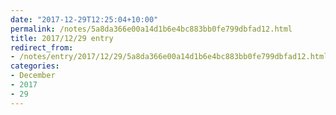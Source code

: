 ```yaml
---
date: "2017-12-29T12:25:04+10:00"
permalink: /notes/5a8da366e00a14d1b6e4bc883bb0fe799dbfad12.html
title: 2017/12/29 entry
redirect_from:
- /notes/entry/2017/12/29/5a8da366e00a14d1b6e4bc883bb0fe799dbfad12.html
categories:
- December
- 2017
- 29
---
```

